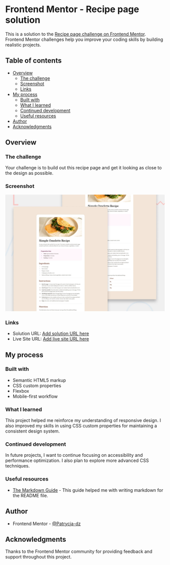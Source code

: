 # Frontend Mentor - Recipe page solution

This is a solution to the [Recipe page challenge on Frontend Mentor](https://www.frontendmentor.io/challenges/recipe-page-KiTsR8QQKm). Frontend Mentor challenges help you improve your coding skills by building realistic projects.

## Table of contents

- [Overview](#overview)
  - [The challenge](#the-challenge)
  - [Screenshot](#screenshot)
  - [Links](#links)
- [My process](#my-process)
  - [Built with](#built-with)
  - [What I learned](#what-i-learned)
  - [Continued development](#continued-development)
  - [Useful resources](#useful-resources)
- [Author](#author)
- [Acknowledgments](#acknowledgments)

## Overview

### The challenge

Your challenge is to build out this recipe page and get it looking as close to the design as possible.

### Screenshot

![Design preview for the Recipe page coding challenge](./preview.jpg)

### Links

- Solution URL: [Add solution URL here](https://your-solution-url.com)
- Live Site URL: [Add live site URL here](https://your-live-site-url.com)

## My process

### Built with

- Semantic HTML5 markup
- CSS custom properties
- Flexbox
- Mobile-first workflow

### What I learned

This project helped me reinforce my understanding of responsive design. I also improved my skills in using CSS custom properties for maintaining a consistent design system.

### Continued development

In future projects, I want to continue focusing on accessibility and performance optimization. I also plan to explore more advanced CSS techniques.

### Useful resources

- [The Markdown Guide](https://www.markdownguide.org/) - This guide helped me with writing markdown for the README file.

## Author

- Frontend Mentor - [@Patrycja-dz](https://www.frontendmentor.io/profile/Patrycja-dz)

## Acknowledgments

Thanks to the Frontend Mentor community for providing feedback and support throughout this project.
